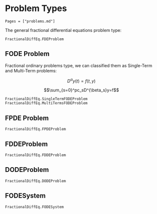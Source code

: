 # Problem Types

```@contents
Pages = ["problems.md"]
```

The general fractional differential equations problem type:

```@docs
FractionalDiffEq.FDEProblem
```

## FODE Problem

Fractional ordinary problems type, we can classified them as Single-Term and Multi-Term problems:

```math
D^{\alpha}y(t)=f(t, y)
```

```math
\sum_{s=0}^pc_sD^{\beta_s}y=f
```

```@docs
FractionalDiffEq.SingleTermFODEProblem
FractionalDiffEq.MultiTermsFODEProblem
```

## FPDE Problem

```@docs
FractionalDiffEq.FPDEProblem
```

## FDDEProblem

```@docs
FractionalDiffEq.FDDEProblem
```

## DODEProblem

```@docs
FractionalDiffEq.DODEProblem
```

## FODESystem

```@docs
FractionalDiffEq.FODESystem
```